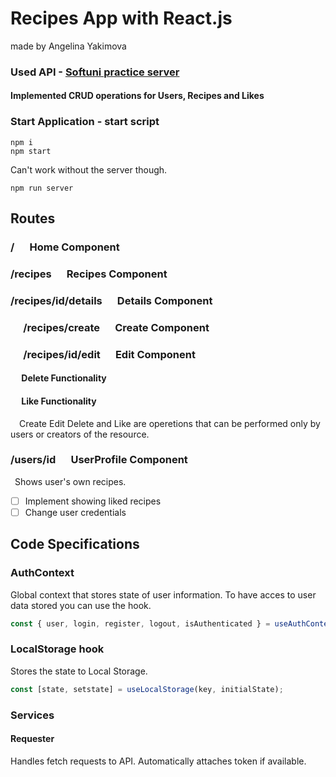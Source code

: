 # Recipes App with React.js
made by Angelina Yakimova

### Used API - [Softuni practice server](https://github.com/softuni-practice-server/softuni-practice-server)

#### Implemented CRUD operations for Users, Recipes and Likes

### Start Application - start script
```
npm i
npm start
```
Can't work without the server though.
```
npm run server
```

## Routes
### / &emsp; Home Component
### /recipes &emsp; Recipes Component
### /recipes/id/details &emsp; Details Component
### &emsp; /recipes/create &emsp; Create Component
### &emsp; /recipes/id/edit &emsp; Edit Component
#### &emsp; Delete Functionality
#### &emsp; Like Functionality
&emsp;Create Edit Delete and Like are operetions that can be performed only by users or creators of the resource.

### /users/id &emsp; UserProfile Component
&ensp;Shows user's own recipes.
- [ ] Implement showing liked recipes
- [ ] Change user credentials

## Code Specifications
### AuthContext 
Global context that stores state of user information.
To have acces to user data stored you can use the hook.
```javascript
const { user, login, register, logout, isAuthenticated } = useAuthContext();
```
### LocalStorage hook
Stores the state to Local Storage.
```javascript
const [state, setstate] = useLocalStorage(key, initialState);
```
### Services
#### Requester 
Handles fetch requests to API. Automatically attaches token if available.

